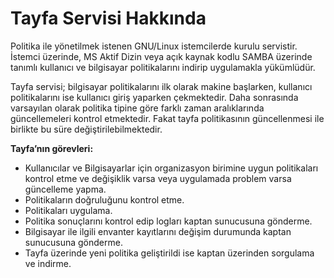 # Tayfa Servisi Hakkında

Politika ile yönetilmek istenen GNU/Linux istemcilerde kurulu servistir. İstemci üzerinde, MS Aktif Dizin veya açık kaynak kodlu SAMBA üzerinde tanımlı kullanıcı ve bilgisayar politikalarını indirip uygulamakla yükümlüdür.

Tayfa servisi; bilgisayar politikalarını ilk olarak makine başlarken, kullanıcı politikalarını ise kullanıcı giriş yaparken çekmektedir. Daha sonrasında varsayılan olarak politika tipine göre farklı zaman aralıklarında güncellemeleri kontrol etmektedir. Fakat tayfa politikasının güncellenmesi ile birlikte bu süre değiştirilebilmektedir.

**Tayfa’nın görevleri:** 

* Kullanıcılar ve Bilgisayarlar için organizasyon birimine uygun politikaları kontrol etme ve değişiklik varsa veya uygulamada problem varsa güncelleme yapma.
* Politikaların doğruluğunu kontrol etme.
* Politikaları uygulama.
* Politika sonuçlarını kontrol edip logları kaptan sunucusuna gönderme.
* Bilgisayar ile ilgili envanter kayıtlarını değişim durumunda kaptan sunucusuna gönderme.
* Tayfa üzerinde yeni politika geliştirildi ise kaptan üzerinden sorgulama ve indirme.



